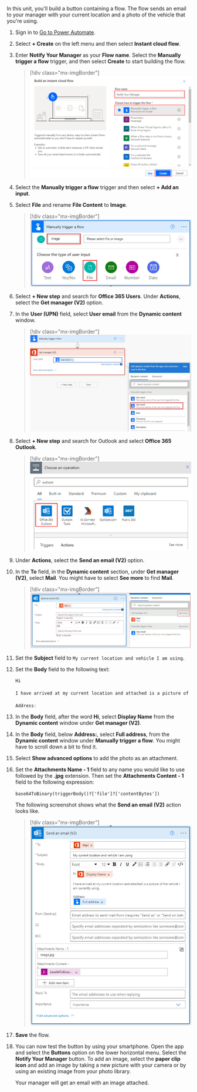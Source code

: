 In this unit, you'll build a button containing a flow. The flow sends an email to your manager with your current location and a photo of the vehicle that you're using.

1. Sign in to [Go to Power Automate](https://flow.microsoft.com/?azure-portal=true).

1. Select **+ Create** on the left menu and then select **Instant cloud flow**.

1. Enter **Notify Your Manager** as your **Flow name**. Select the
   **Manually trigger a flow** trigger, and then select **Create** to start building the flow.

   > [!div class="mx-imgBorder"]
   > [![Screenshot of Notify Your Manager trigger with Manually trigger a flow added.](../media/create-name-manager-flow.png)](../media/create-name-manager-flow.png#lightbox)

1. Select the **Manually trigger a flow** trigger and then select **+ Add an input**.

1. Select **File** and rename **File Content** to **Image**.

    > [!div class="mx-imgBorder"]
    > [![Screenshot of Notify Your Manager trigger with Manually trigger a flow added.](../media/notify-manager-trigger.jpg)](../media/notify-manager-trigger.jpg#lightbox)

1. Select **+ New step** and search for **Office 365 Users**. Under **Actions**, select the **Get manager (V2)** option.

1. In the **User (UPN)** field, select **User email** from the **Dynamic content** window.

    > [!div class="mx-imgBorder"]
    > [![Screenshot of Manually trigger a flow with Get manager showing the User (U P N) option with the Dynamic content open and User email highlighted.](../media/get-manager-v2.jpg)](../media/get-manager-v2.jpg#lightbox)

1. Select **+ New step** and search for Outlook and select **Office 365 Outlook**.

    > [!div class="mx-imgBorder"]
    > [![Screenshot of Manually trigger a flow with Get manager showing the User (U P N) option with the Dynamic content open and User email highlighted.](../media/office-365-outlook.png)](../media/office-365-outlook.png#lightbox)

1. Under **Actions**, select the **Send an email (V2)** option.

1. In the **To** field, in the **Dynamic content** section, under **Get manager (V2)**, select **Mail**. You might have to select **See more** to find **Mail**.

    > [!div class="mx-imgBorder"]
    > [![Screenshot of Send an email with Dynamic content for the To field showing and the See more button highlighted next to Get manager.](../media/mail.jpg)](../media/mail.jpg#lightbox)

1. Set the **Subject** field to ```My current location and vehicle I am using```.

1. Set the **Body** field to the following text:

    ```r
    Hi

    I have arrived at my current location and attached is a picture of the vehicle I am currently using.

    Address:
    ```

1. In the **Body** field, after the word **Hi**, select **Display Name** from the **Dynamic content** window under **Get manager (V2)**.

1. In the **Body** field, below **Address:**, select **Full address**, from the **Dynamic content** window under **Manually trigger a flow**. You might have to scroll down a bit to find it.

1. Select **Show advanced options** to add the photo as an attachment.

1. Set the **Attachments Name - 1** field to any name you would like to use followed by the **.jpg** extension. Then set the **Attachments Content - 1** field to the following expression:

    ```base64ToBinary(triggerBody()?['file']?['contentBytes'])```

    The following screenshot shows what the **Send an email (V2)** action looks like.

    > [!div class="mx-imgBorder"]
    > [![Screenshot of Send an email with the body filled in with "Hi Display Name (dynamic field) I have arrived... Address: Full address (dynamic field)".](../media/send-email-body.jpg)](../media/send-email-body.jpg#lightbox)

1. **Save** the flow.

1. You can now test the button by using your smartphone. Open the app and select the **Buttons** option on the lower horizontal menu. Select the **Notify Your Manager** button. To add an image, select the **paper clip icon** and add an image by taking a new picture with your camera or by using an existing image from your photo library.

    Your manager will get an email with an image attached.
